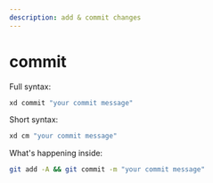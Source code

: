 ```yaml
---
description: add & commit changes
---
```


# commit

Full syntax:

```bash
xd commit "your commit message"
```

Short syntax:

```bash
xd cm "your commit message"
```

What's happening inside:

```bash
git add -A && git commit -m "your commit message"
```

